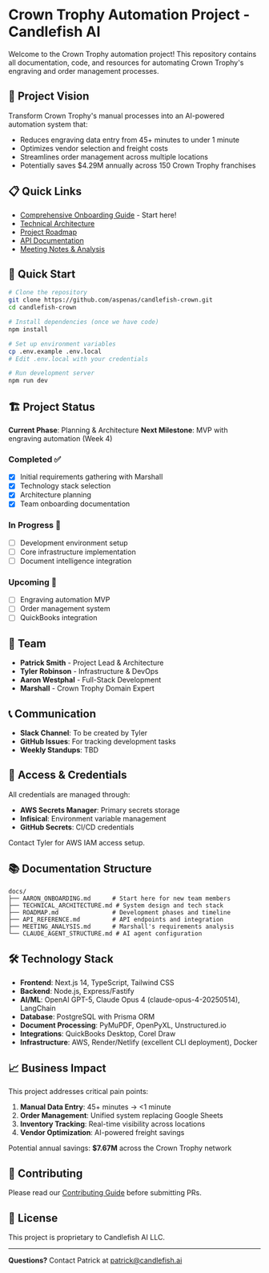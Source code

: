 # Crown Trophy Automation Project - Candlefish AI

Welcome to the Crown Trophy automation project! This repository contains all documentation, code, and resources for automating Crown Trophy's engraving and order management processes.

## 🎯 Project Vision

Transform Crown Trophy's manual processes into an AI-powered automation system that:
- Reduces engraving data entry from 45+ minutes to under 1 minute
- Optimizes vendor selection and freight costs
- Streamlines order management across multiple locations
- Potentially saves $4.29M annually across 150 Crown Trophy franchises

## 📋 Quick Links

- [Comprehensive Onboarding Guide](./docs/AARON_ONBOARDING.md) - Start here!
- [Technical Architecture](./docs/TECHNICAL_ARCHITECTURE.md)
- [Project Roadmap](./docs/ROADMAP.md)
- [API Documentation](./docs/API_REFERENCE.md)
- [Meeting Notes & Analysis](./docs/MEETING_ANALYSIS.md)

## 🚀 Quick Start

```bash
# Clone the repository
git clone https://github.com/aspenas/candlefish-crown.git
cd candlefish-crown

# Install dependencies (once we have code)
npm install

# Set up environment variables
cp .env.example .env.local
# Edit .env.local with your credentials

# Run development server
npm run dev
```

## 🏗️ Project Status

**Current Phase**: Planning & Architecture
**Next Milestone**: MVP with engraving automation (Week 4)

### Completed ✅
- [x] Initial requirements gathering with Marshall
- [x] Technology stack selection
- [x] Architecture planning
- [x] Team onboarding documentation

### In Progress 🔄
- [ ] Development environment setup
- [ ] Core infrastructure implementation
- [ ] Document intelligence integration

### Upcoming 📅
- [ ] Engraving automation MVP
- [ ] Order management system
- [ ] QuickBooks integration

## 👥 Team

- **Patrick Smith** - Project Lead & Architecture
- **Tyler Robinson** - Infrastructure & DevOps
- **Aaron Westphal** - Full-Stack Development
- **Marshall** - Crown Trophy Domain Expert

## 📞 Communication

- **Slack Channel**: To be created by Tyler
- **GitHub Issues**: For tracking development tasks
- **Weekly Standups**: TBD

## 🔐 Access & Credentials

All credentials are managed through:
- **AWS Secrets Manager**: Primary secrets storage
- **Infisical**: Environment variable management
- **GitHub Secrets**: CI/CD credentials

Contact Tyler for AWS IAM access setup.

## 📚 Documentation Structure

```
docs/
├── AARON_ONBOARDING.md      # Start here for new team members
├── TECHNICAL_ARCHITECTURE.md # System design and tech stack
├── ROADMAP.md               # Development phases and timeline
├── API_REFERENCE.md         # API endpoints and integration
├── MEETING_ANALYSIS.md      # Marshall's requirements analysis
└── CLAUDE_AGENT_STRUCTURE.md # AI agent configuration
```

## 🛠️ Technology Stack

- **Frontend**: Next.js 14, TypeScript, Tailwind CSS
- **Backend**: Node.js, Express/Fastify
- **AI/ML**: OpenAI GPT-5, Claude Opus 4 (claude-opus-4-20250514), LangChain
- **Database**: PostgreSQL with Prisma ORM
- **Document Processing**: PyMuPDF, OpenPyXL, Unstructured.io
- **Integrations**: QuickBooks Desktop, Corel Draw
- **Infrastructure**: AWS, Render/Netlify (excellent CLI deployment), Docker

## 📈 Business Impact

This project addresses critical pain points:
1. **Manual Data Entry**: 45+ minutes → <1 minute
2. **Order Management**: Unified system replacing Google Sheets
3. **Inventory Tracking**: Real-time visibility across locations
4. **Vendor Optimization**: AI-powered freight savings

Potential annual savings: **$7.67M** across the Crown Trophy network

## 🤝 Contributing

Please read our [Contributing Guide](./CONTRIBUTING.md) before submitting PRs.

## 📄 License

This project is proprietary to Candlefish AI LLC.

---

**Questions?** Contact Patrick at patrick@candlefish.ai